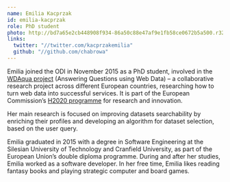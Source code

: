 ```yaml
---
name: Emilia Kacprzak
id: emilia-kacprzak
role: PhD student
photo: http://bd7a65e2cb448908f934-86a50c88e47af9e1fb58ce0672b5a500.r32.cf3.rackcdn.com/uploads/assets/1f/4e/571f4ea31f986a0848000005/square_Emilia_Kacprzak.jpg
links:
  twitter: "//twitter.com/kacprzakemilia"
  github: "//github.com/chabrowa"
---
```


Emilia joined the ODI in November 2015 as a PhD student, involved in the [WDAqua project](http://wdaqua.informatik.uni-bonn.de/) (Answering Questions using Web Data) – a collaborative research project across different European countries, researching how to turn web data into successful services. It is part of the European Commission’s [H2020 programme](https://ec.europa.eu/programmes/horizon2020/) for research and innovation.

Her main research is focused on improving datasets searchability by enriching their profiles and developing an algorithm for dataset selection, based on the user query.

Emilia graduated in 2015 with a degree in Software Engineering at the Silesian University of Technology and Cranfield University, as part of the European Union’s double diploma programme. During and after her studies, Emilia worked as a software developer. In her free time, Emilia likes reading fantasy books and playing strategic computer and board games.
